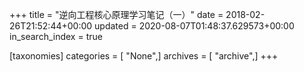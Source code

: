 +++
title = "逆向工程核心原理学习笔记（一）"
date = 2018-02-26T21:52:44+00:00
updated = 2020-08-07T01:48:37.629573+00:00
in_search_index = true

[taxonomies]
categories = [ "None",]
archives = [ "archive",]
+++
